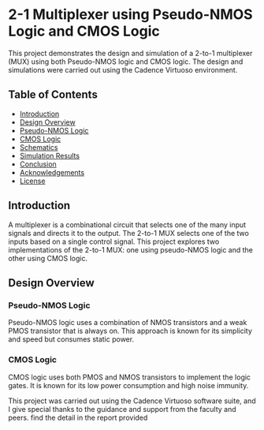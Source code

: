 # 2-1 Multiplexer using Pseudo-NMOS Logic and CMOS Logic

This project demonstrates the design and simulation of a 2-to-1 multiplexer (MUX) using both Pseudo-NMOS logic and CMOS logic. The design and simulations were carried out using the Cadence Virtuoso environment.

## Table of Contents
- [Introduction](#introduction)
- [Design Overview](#design-overview)
- [Pseudo-NMOS Logic](#pseudo-nmos-logic)
- [CMOS Logic](#cmos-logic)
- [Schematics](#schematics)
- [Simulation Results](#simulation-results)
- [Conclusion](#conclusion)
- [Acknowledgements](#acknowledgements)
- [License](#license)

## Introduction
A multiplexer is a combinational circuit that selects one of the many input signals and directs it to the output. The 2-to-1 MUX selects one of the two inputs based on a single control signal. This project explores two implementations of the 2-to-1 MUX: one using pseudo-NMOS logic and the other using CMOS logic.

## Design Overview
### Pseudo-NMOS Logic
Pseudo-NMOS logic uses a combination of NMOS transistors and a weak PMOS transistor that is always on. This approach is known for its simplicity and speed but consumes static power.

### CMOS Logic
CMOS logic uses both PMOS and NMOS transistors to implement the logic gates. It is known for its low power consumption and high noise immunity.


This project was carried out using the Cadence Virtuoso software suite, and I give special thanks to the guidance and support from the faculty and peers.
find the detail in the report provided

